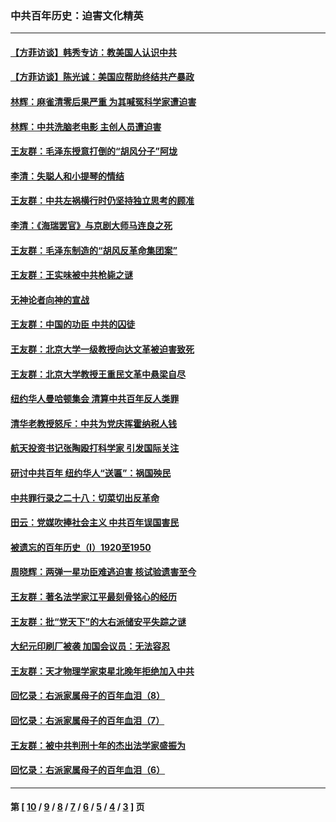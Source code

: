 ### 中共百年历史：迫害文化精英
---
#### [【方菲访谈】韩秀专访：教美国人认识中共](../../pages/nf1176111/n13821310.md?01020430) 
#### [【方菲访谈】陈光诚：美国应帮助终结共产暴政](../../pages/nf1176111/n13759521.md?01020430) 
#### [林辉：麻雀清零后果严重 为其喊冤科学家遭迫害](../../pages/nf1176111/n13746900.md?01020430) 
#### [林辉：中共洗脑老电影 主创人员遭迫害](../../pages/nf1176111/n13699437.md?01020430) 
#### [王友群：毛泽东授意打倒的“胡风分子”阿垅](../../pages/nf1176111/n13592541.md?01020430) 
#### [李清：失聪人和小提琴的情结](../../pages/nf1176111/n13459280.md?01020430) 
#### [王友群：中共左祸横行时仍坚持独立思考的顾准](../../pages/nf1176111/n13444722.md?01020430) 
#### [李清：《海瑞罢官》与京剧大师马连良之死](../../pages/nf1176111/n13412316.md?01020430) 
#### [王友群：毛泽东制造的“胡风反革命集团案”](../../pages/nf1176111/n13324909.md?01020430) 
#### [王友群：王实味被中共枪毙之谜](../../pages/nf1176111/n13307502.md?01020430) 
#### [无神论者向神的宣战](../../pages/nf1176111/n13281535.md?01020430) 
#### [王友群：中国的功臣 中共的囚徒](../../pages/nf1176111/n13291790.md?01020430) 
#### [王友群：北京大学一级教授向达文革被迫害致死](../../pages/nf1176111/n13150966.md?01020430) 
#### [王友群：北京大学教授王重民文革中悬梁自尽](../../pages/nf1176111/n13084645.md?01020430) 
#### [纽约华人曼哈顿集会 清算中共百年反人类罪](../../pages/nf1176111/n13084157.md?01020430) 
#### [清华老教授怒斥：中共为党庆挥霍纳税人钱](../../pages/nf1176111/n13071430.md?01020430) 
#### [航天投资书记张陶殴打科学家 引发国际关注](../../pages/nf1176111/n13069132.md?01020430) 
#### [研讨中共百年 纽约华人“送匾”：祸国殃民](../../pages/nf1176111/n13057367.md?01020430) 
#### [中共罪行录之二十八：切菜切出反革命](../../pages/nf1176111/n13030600.md?01020430) 
#### [田云：党媒吹捧社会主义 中共百年误国害民](../../pages/nf1176111/n13006682.md?01020430) 
#### [被遗忘的百年历史（I）1920至1950](../../pages/nf1176111/n12986411.md?01020430) 
#### [周晓辉：两弹一星功臣难逃迫害 核试验遗害至今](../../pages/nf1176111/n12974997.md?01020430) 
#### [王友群：著名法学家江平最刻骨铭心的经历](../../pages/nf1176111/n12970787.md?01020430) 
#### [王友群：批“党天下”的大右派储安平失踪之谜](../../pages/nf1176111/n12954229.md?01020430) 
#### [大纪元印刷厂被袭 加国会议员：无法容忍](../../pages/nf1176111/n12883028.md?01020430) 
#### [王友群：天才物理学家束星北晚年拒绝加入中共](../../pages/nf1176111/n12792913.md?01020430) 
#### [回忆录：右派家属母子的百年血泪（8）](../../pages/nf1176111/n12706196.md?01020430) 
#### [回忆录：右派家属母子的百年血泪（7）](../../pages/nf1176111/n12706191.md?01020430) 
#### [王友群：被中共判刑十年的杰出法学家盛振为](../../pages/nf1176111/n12706141.md?01020430) 
#### [回忆录：右派家属母子的百年血泪（6）](../../pages/nf1176111/n12698863.md?01020430) 

---
#### 第 [ [10](./10.md?01020430) / [9](./9.md?01020430) / [8](./8.md?01020430) / [7](./7.md?01020430) / [6](./6.md?01020430) / [5](./5.md?01020430) / [4](./4.md?01020430) / [3](./3.md?01020430) ] 页
